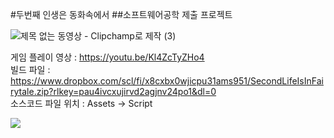 
#두번째 인생은 동화속에서
##소프트웨어공학 제출 프로젝트

![제목 없는 동영상 - Clipchamp로 제작 (3)](https://github.com/potatohun/SecondLifeIsInFairytale/assets/107704298/d03eedc8-63c8-4466-abb2-ef2db3c34d51) <br>

게임 플레이 영상 : https://youtu.be/Kl4ZcTyZHo4 <br>
빌드 파일 : https://www.dropbox.com/scl/fi/x8cxbx0wjicpu31ams951/SecondLifeIsInFairytale.zip?rlkey=pau4ivcxujirvd2agjnv24po1&dl=0 <br>
소스코드 파일 위치 : Assets -> Script

<img src="![제목 없는 동영상 - Clipchamp로 제작 (3)](https://github.com/potatohun/SecondLifeIsInFairytale/assets/107704298/d03eedc8-63c8-4466-abb2-ef2db3c34d51)">
